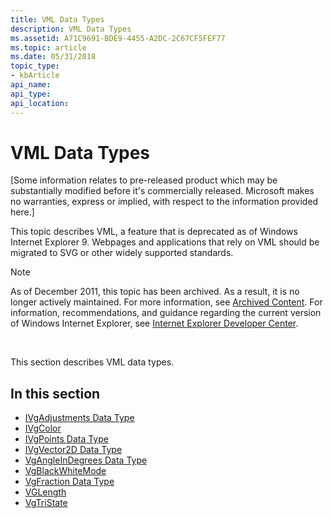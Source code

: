 ```yaml
---
title: VML Data Types
description: VML Data Types
ms.assetid: A71C9691-BDE9-4455-A2DC-2C67CF5FEF77
ms.topic: article
ms.date: 05/31/2018
topic_type: 
- kbArticle
api_name: 
api_type: 
api_location: 
---
```


# VML Data Types

\[Some information relates to pre-released product which may be substantially modified before it's commercially released. Microsoft makes no warranties, express or implied, with respect to the information provided here.\]

This topic describes VML, a feature that is deprecated as of Windows Internet Explorer 9. Webpages and applications that rely on VML should be migrated to SVG or other widely supported standards.

> [!Note]  
> As of December 2011, this topic has been archived. As a result, it is no longer actively maintained. For more information, see [Archived Content](https://docs.microsoft.com/previous-versions/windows/internet-explorer/ie-developer/). For information, recommendations, and guidance regarding the current version of Windows Internet Explorer, see [Internet Explorer Developer Center](https://go.microsoft.com/fwlink/p/?linkid=204313).

 

This section describes VML data types.

## In this section

-   [IVgAdjustments Data Type](msdn-online-vml-ivgadjustments-data-type.md)
-   [IVgColor](msdn-online-vml-ivgcolor.md)
-   [IVgPoints Data Type](msdn-online-vml-ivgpoints-data-type.md)
-   [IVgVector2D Data Type](msdn-online-vml-ivgvector2d-data-type.md)
-   [VgAngleInDegrees Data Type](msdn-online-vml-vgangleindegrees-data-type.md)
-   [VgBlackWhiteMode](msdn-online-vml-vgblackwhitemode.md)
-   [VgFraction Data Type](msdn-online-vml-vgfraction-data-type.md)
-   [VGLength](msdn-online-vml-vglength.md)
-   [VgTriState](msdn-online-vml-vgtristate.md)

 

 




